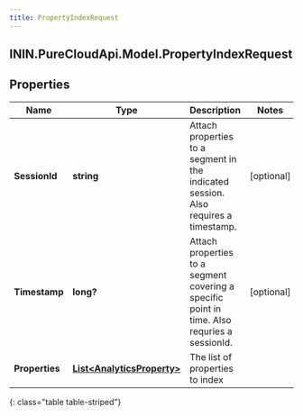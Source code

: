 ```yaml
---
title: PropertyIndexRequest
---
```

## ININ.PureCloudApi.Model.PropertyIndexRequest

## Properties

|Name | Type | Description | Notes|
|------------ | ------------- | ------------- | -------------|
| **SessionId** | **string** | Attach properties to a segment in the indicated session. Also requires a timestamp. | [optional] |
| **Timestamp** | **long?** | Attach properties to a segment covering a specific point in time. Also requries a sessionId. | [optional] |
| **Properties** | [**List&lt;AnalyticsProperty&gt;**](AnalyticsProperty.html) | The list of properties to index | |
{: class="table table-striped"}


